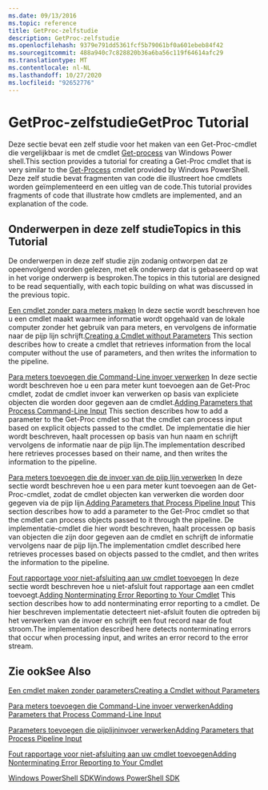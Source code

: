 ```yaml
---
ms.date: 09/13/2016
ms.topic: reference
title: GetProc-zelfstudie
description: GetProc-zelfstudie
ms.openlocfilehash: 9379e791dd5361fcf5b79061bf0a601ebeb84f42
ms.sourcegitcommit: 488a940c7c828820b36a6ba56c119f64614afc29
ms.translationtype: MT
ms.contentlocale: nl-NL
ms.lasthandoff: 10/27/2020
ms.locfileid: "92652776"
---
```

# <a name="getproc-tutorial"></a><span data-ttu-id="0f624-103">GetProc-zelfstudie</span><span class="sxs-lookup"><span data-stu-id="0f624-103">GetProc Tutorial</span></span>

<span data-ttu-id="0f624-104">Deze sectie bevat een zelf studie voor het maken van een Get-Proc-cmdlet die vergelijkbaar is met de cmdlet [Get-process](/powershell/module/Microsoft.PowerShell.Management/Get-Process) van Windows Power shell.</span><span class="sxs-lookup"><span data-stu-id="0f624-104">This section provides a tutorial for creating a Get-Proc cmdlet that is very similar to the [Get-Process](/powershell/module/Microsoft.PowerShell.Management/Get-Process) cmdlet provided by Windows PowerShell.</span></span> <span data-ttu-id="0f624-105">Deze zelf studie bevat fragmenten van code die illustreert hoe cmdlets worden geïmplementeerd en een uitleg van de code.</span><span class="sxs-lookup"><span data-stu-id="0f624-105">This tutorial provides fragments of code that illustrate how cmdlets are implemented, and an explanation of the code.</span></span>

## <a name="topics-in-this-tutorial"></a><span data-ttu-id="0f624-106">Onderwerpen in deze zelf studie</span><span class="sxs-lookup"><span data-stu-id="0f624-106">Topics in this Tutorial</span></span>

<span data-ttu-id="0f624-107">De onderwerpen in deze zelf studie zijn zodanig ontworpen dat ze opeenvolgend worden gelezen, met elk onderwerp dat is gebaseerd op wat in het vorige onderwerp is besproken.</span><span class="sxs-lookup"><span data-stu-id="0f624-107">The topics in this tutorial are designed to be read sequentially, with each topic building on what was discussed in the previous topic.</span></span>

<span data-ttu-id="0f624-108">[Een cmdlet zonder para meters maken](./creating-a-cmdlet-without-parameters.md) In deze sectie wordt beschreven hoe u een cmdlet maakt waarmee informatie wordt opgehaald van de lokale computer zonder het gebruik van para meters, en vervolgens de informatie naar de pijp lijn schrijft.</span><span class="sxs-lookup"><span data-stu-id="0f624-108">[Creating a Cmdlet without Parameters](./creating-a-cmdlet-without-parameters.md) This section describes how to create a cmdlet that retrieves information from the local computer without the use of parameters, and then writes the information to the pipeline.</span></span>

<span data-ttu-id="0f624-109">[Para meters toevoegen die Command-Line invoer verwerken](./adding-parameters-that-process-command-line-input.md) In deze sectie wordt beschreven hoe u een para meter kunt toevoegen aan de Get-Proc cmdlet, zodat de cmdlet invoer kan verwerken op basis van expliciete objecten die worden door gegeven aan de cmdlet.</span><span class="sxs-lookup"><span data-stu-id="0f624-109">[Adding Parameters that Process Command-Line Input](./adding-parameters-that-process-command-line-input.md) This section describes how to add a parameter to the Get-Proc cmdlet so that the cmdlet can process input based on explicit objects passed to the cmdlet.</span></span> <span data-ttu-id="0f624-110">De implementatie die hier wordt beschreven, haalt processen op basis van hun naam en schrijft vervolgens de informatie naar de pijp lijn.</span><span class="sxs-lookup"><span data-stu-id="0f624-110">The implementation described here retrieves processes based on their name, and then writes the information to the pipeline.</span></span>

<span data-ttu-id="0f624-111">[Para meters toevoegen die de invoer van de pijp lijn verwerken](./adding-parameters-that-process-pipeline-input.md) In deze sectie wordt beschreven hoe u een para meter kunt toevoegen aan de Get-Proc-cmdlet, zodat de cmdlet objecten kan verwerken die worden door gegeven via de pijp lijn.</span><span class="sxs-lookup"><span data-stu-id="0f624-111">[Adding Parameters that Process Pipeline Input](./adding-parameters-that-process-pipeline-input.md) This section describes how to add a parameter to the Get-Proc cmdlet so that the cmdlet can process objects passed to it through the pipeline.</span></span> <span data-ttu-id="0f624-112">De implementatie-cmdlet die hier wordt beschreven, haalt processen op basis van objecten die zijn door gegeven aan de cmdlet en schrijft de informatie vervolgens naar de pijp lijn.</span><span class="sxs-lookup"><span data-stu-id="0f624-112">The implementation cmdlet described here retrieves processes based on objects passed to the cmdlet, and then writes the information to the pipeline.</span></span>

<span data-ttu-id="0f624-113">[Fout rapportage voor niet-afsluiting aan uw cmdlet toevoegen](./adding-non-terminating-error-reporting-to-your-cmdlet.md) In deze sectie wordt beschreven hoe u niet-afsluit fout rapportage aan een cmdlet toevoegt.</span><span class="sxs-lookup"><span data-stu-id="0f624-113">[Adding Nonterminating Error Reporting to Your Cmdlet](./adding-non-terminating-error-reporting-to-your-cmdlet.md) This section describes how to add nonterminating error reporting to a cmdlet.</span></span> <span data-ttu-id="0f624-114">De hier beschreven implementatie detecteert niet-afsluit fouten die optreden bij het verwerken van de invoer en schrijft een fout record naar de fout stroom.</span><span class="sxs-lookup"><span data-stu-id="0f624-114">The implementation described here detects nonterminating errors that occur when processing input, and writes an error record to the error stream.</span></span>

## <a name="see-also"></a><span data-ttu-id="0f624-115">Zie ook</span><span class="sxs-lookup"><span data-stu-id="0f624-115">See Also</span></span>

[<span data-ttu-id="0f624-116">Een cmdlet maken zonder parameters</span><span class="sxs-lookup"><span data-stu-id="0f624-116">Creating a Cmdlet without Parameters</span></span>](./creating-a-cmdlet-without-parameters.md)

[<span data-ttu-id="0f624-117">Para meters toevoegen die Command-Line invoer verwerken</span><span class="sxs-lookup"><span data-stu-id="0f624-117">Adding Parameters that Process Command-Line Input</span></span>](./adding-parameters-that-process-command-line-input.md)

[<span data-ttu-id="0f624-118">Parameters toevoegen die pijplijninvoer verwerken</span><span class="sxs-lookup"><span data-stu-id="0f624-118">Adding Parameters that Process Pipeline Input</span></span>](./adding-parameters-that-process-pipeline-input.md)

[<span data-ttu-id="0f624-119">Fout rapportage voor niet-afsluiting aan uw cmdlet toevoegen</span><span class="sxs-lookup"><span data-stu-id="0f624-119">Adding Nonterminating Error Reporting to Your Cmdlet</span></span>](./adding-non-terminating-error-reporting-to-your-cmdlet.md)

[<span data-ttu-id="0f624-120">Windows PowerShell SDK</span><span class="sxs-lookup"><span data-stu-id="0f624-120">Windows PowerShell SDK</span></span>](../windows-powershell-reference.md)
